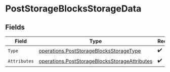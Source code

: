 # PostStorageBlocksStorageData


## Fields

| Field                                                                                                          | Type                                                                                                           | Required                                                                                                       | Description                                                                                                    |
| -------------------------------------------------------------------------------------------------------------- | -------------------------------------------------------------------------------------------------------------- | -------------------------------------------------------------------------------------------------------------- | -------------------------------------------------------------------------------------------------------------- |
| `Type`                                                                                                         | [operations.PostStorageBlocksStorageType](../../models/operations/poststorageblocksstoragetype.md)             | :heavy_check_mark:                                                                                             | N/A                                                                                                            |
| `Attributes`                                                                                                   | [operations.PostStorageBlocksStorageAttributes](../../models/operations/poststorageblocksstorageattributes.md) | :heavy_check_mark:                                                                                             | N/A                                                                                                            |
